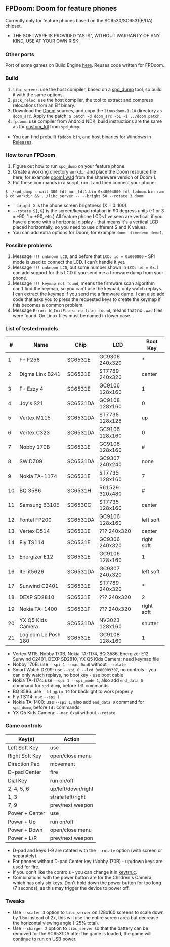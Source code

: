 ## FPDoom: Doom for feature phones

Currently only for feature phones based on the SC6530/SC6531(E/DA) chipset.

* THE SOFTWARE IS PROVIDED "AS IS", WITHOUT WARRANTY OF ANY KIND, USE AT YOUR OWN RISK!

### Other ports

Port of some games on Build Engine [here](fpbuild). Reuses code written for FPDoom.

### Build

1. `libc_server`: use the host compiler, based on a [spd_dump](https://github.com/ilyakurdyukov/spreadtrum_flash) tool, so build it with the same options.
2. `pack_reloc`: use the host compiler, the tool to extract and compress relocations from an Elf binary.
3. Download the [Doom](https://github.com/id-Software/DOOM) sources, and copy the `linuxdoom-1.10` directory as `doom_src`.
Apply the patch: `$ patch -d doom_src -p1 -i ../doom.patch`.
4. `fpdoom`: use compiler from Android NDK, build instructions are the same as for [custom_fdl](https://github.com/ilyakurdyukov/spreadtrum_flash/custom_fdl) from `spd_dump`.

* You can find prebuilt `fpdoom.bin`, and host binaries for Windows in [Releases](https://github.com/ilyakurdyukov/fpdoom/releases).

### How to run FPDoom

1. Figure out how to run `spd_dump` on your feature phone.
2. Create a working directory `workdir` and place the Doom resource file here, for example [doom1.wad](http://distro.ibiblio.org/pub/linux/distributions/slitaz/sources/packages/d/doom1.wad) from the shareware version of Doom 1.
3. Put these commands in a script, run it and then connect your phone:
```
$ ./spd_dump --wait 300 fdl nor_fdl1.bin 0x40004000 fdl fpdoom.bin ram
$ cd workdir && ../libc_server -- --bright 50 --rotate 3 doom
```

* `--bright X` is the phone screen brightness (X = 0..100).
* `--rotate S[,K]` is the screen/keypad rotation in 90 degress units (-1 or 3 = -90, 1 = +90, etc.)
All feature phone LCDs I've seen are vertical, if you have a phone with a horizontal display - that means it's a vertical LCD placed horizontally, so you need to use different S and K values.
* You can add extra options for Doom, for example `doom -timedemo demo1`.

### Possible problems

1. Message `!!! unknown LCD`, and before that `LCD: id = 0x000000` - SPI mode is used to connect the LCD. I can't handle it yet.
2. Message `!!! unknown LCD`, but some number shown in `LCD: id = 0x`. I can add support for this LCD if you send me a firmware dump from your phone.
3. Message `!!! keymap not found`, means the firmware scan algorithm can't find the keymap, so you can't use the keypad, only watch replays. I can extract the keymap if you send me a firmware dump. I can also add code that asks you to press the requested keys to create the keymap if this becomes a common problem.
4. Message `Error: W_InitFiles: no files found`, means that no `.wad` files were found. On Linux files must be named in lower case.

### List of tested models

|  # | Name                |   Chip   |      LCD       | Boot Key   |
|----|---------------------|----------|----------------|------------|
|  1 | F+ F256             | SC6531E  | GC9306 240x320 | *          |
|  2 | Digma Linx B241     | SC6531E  | ST7789 240x320 | center     |
|  3 | F+ Ezzy 4           | SC6531E  | GC9106 128x160 | 1          |
|  4 | Joy's S21           | SC6531DA | GC9108 128x160 | 0          |
|  5 | Vertex M115         | SC6531DA | ST7735 128x128 | up         |
|  6 | Vertex С323         | SC6531DA | GC9106 128x160 | 0          |
|  7 | Nobby 170B          | SC6531E  | GC9106 128x160 | #          |
|  8 | SW DZ09             | SC6531DA | GC9307 240x240 | none       |
|  9 | Nokia TA-1174       | SC6531E  | ST7735 128x160 | 7          |
| 10 | BQ 3586             | SC6531H  | R61529 320x480 | #          |
| 11 | Samsung B310E       | SC6530C  | ST7735 128x160 | center     |
| 12 | Fontel FP200        | SC6531DA | GC9106 128x160 | left soft  |
| 13 | Vertex D514         | SC6531E  | ???    240x320 | center     |
| 14 | Fly TS114           | SC6531E  | GC9306 240x320 | right soft |
| 15 | Energizer E12       | SC6531E  | GC9106 128x160 | 1          |
| 16 | Itel it5626         | SC6531DA | GC9307 240x320 | left soft  |
| 17 | Sunwind C2401       | SC6531E  | ST7789 240x320 | *          |
| 18 | DEXP SD2810         | SC6531E  | ???    240x320 | 2          |
| 19 | Nokia TA-1400       | SC6531F  | ???    240x320 | right soft |
| 20 | YX Q5 Kids Camera   | SC6531DA | NV3023 128x160 | shutter    |
| 21 | Logicom Le Posh 180 | SC6531E  | GC9108 128x160 | 1          |

* Vertex M115, Nobby 170B, Nokia TA-1174, BQ 3586, Energizer E12, Sunwind C2401, DEXP SD2810, YX Q5 Kids Camera: need keymap file
* Nobby 170B: use `--spi 1 --mac 0xa8` without `--rotate`
* Smart Watch DZ09: use `--spi 0 --lcd 0x80009307`, no controls - you can only watch replays, no boot key - use boot cable
* Nokia TA-1174: use `--spi 1 --spi_mode 1`, also add `end_data 0` command for `spd_dump`, before `fdl` commands
* BQ 3586: use `--bl_gpio 19` for backlight to work properly
* Fly TS114: use `--spi 1`
* Nokia TA-1400: use `--spi 1`, also add `end_data 0` command for `spd_dump`, before `fdl` commands
* YX Q5 Kids Camera: `--mac 0xa8` without `--rotate`

### Game controls

| Key(s)         | Action             |
|----------------|--------------------|
| Left Soft Key  | use                |
| Right Soft Key | open/close menu    |
| Direction Pad  | movement           |
| D-pad Center   | fire               |
| Dial Key       | run on/off         |
| 2, 4, 5, 6     | up/left/down/right |
| 1, 3           | strafe left/right  |
| 7, 9           | prev/next weapon   |
| Power + Center | use                |
| Power + Up     | run on/off         |
| Power + Down   | open/close menu    |
| Power + L/R    | prev/next weapon   |

* D-pad and keys 1-9 are rotated with the `--rotate` option (with screen or separately).
* For phones without D-pad Center key (Nobby 170B) - up/down keys are used for fire.
* If you don't like the controls - you can change it in [keytrn.c](fpdoom/keytrn.c).
* Combinations with the power button are for the Children's Camera, which has only six keys. Don't hold down the power button for too long (7 seconds), as this may trigger the device to power off.

### Tweaks

* Use `--scaler 3` option to `libc_server` on 128x160 screens to scale down by 1.5x instead of 2x, this will use the entire screen area but decrease the horizontal viewing angle (-25% total).
* Use `--charger 2` option to `libc_server` so that the battery can be removed for the SC6531DA after the game is loaded, the game will continue to run on USB power.

